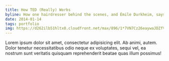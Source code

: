 ```yaml
---
title: How TED (Really) Works
byline: How one hairdresser behind the scenes, and Émile Durkheim, says more about TED than all the viral videos
date: 2014-01-14
tags: portfolio
img: https://d262ilb51hltx0.cloudfront.net/max/896/1*7VN7Cz26eaywaJDZfVesyA.jpeg
---
```


Lorem ipsum dolor sit amet, consectetur adipisicing elit. Ab animi, autem. Dolor tenetur necessitatibus odio neque ex voluptates, sequi vel, ea nostrum sunt veritatis quisquam reprehenderit beatae quas illum possimus!